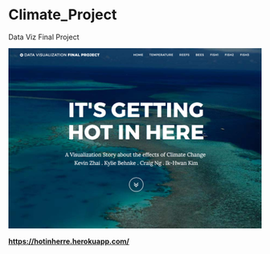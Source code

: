# Climate_Project
Data Viz Final Project 

![alt text](homepage.png "Home Page")<br />

<b>https://hotinherre.herokuapp.com/</b>

